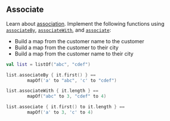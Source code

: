 ## Associate

Learn about [association](https://kotlinlang.org/docs/collection-transformations.html#associate).
Implement the following functions using 
[`associateBy`](https://kotlinlang.org/api/latest/jvm/stdlib/kotlin.collections/associate-by.html),
[`associateWith`](https://kotlinlang.org/api/latest/jvm/stdlib/kotlin.collections/associate-with.html), 
and [`associate`](https://kotlinlang.org/api/latest/jvm/stdlib/kotlin.collections/associate.html):

- Build a map from the customer name to the customer
- Build a map from the customer to their city 
- Build a map from the customer name to their city

```kotlin
val list = listOf("abc", "cdef")

list.associateBy { it.first() } == 
        mapOf('a' to "abc", 'c' to "cdef")

list.associateWith { it.length } == 
        mapOf("abc" to 3, "cdef" to 4)

list.associate { it.first() to it.length } == 
        mapOf('a' to 3, 'c' to 4)
```
